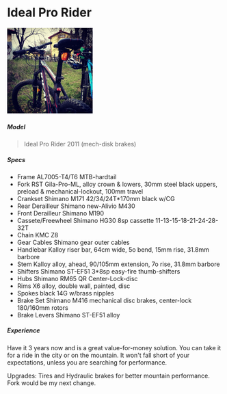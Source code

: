 Ideal Pro Rider
===============

![idealProRider](./images/idealProRider.jpg)


##### Model
> Ideal Pro Rider 2011 (mech-disk brakes)

##### Specs

* Frame	AL7005-T4/T6 MTB-hardtail
* Fork	RST Gila-Pro-ML, alloy crown & lowers, 30mm steel black uppers, preload & mechanical-lockout, 100mm travel
* Crankset	Shimano M171 42/34/24T*170mm black w/CG
* Rear Derailleur	Shimano new-Alivio M430
* Front Derailleur	Shimano M190
* Cassete/Freewheel	Shimano HG30 8sp cassette 11-13-15-18-21-24-28-32T
* Chain	KMC Z8
* Gear Cables	Shimano gear outer cables
* Handlebar	Kalloy riser bar, 64cm wide, 5o bend, 15mm rise, 31.8mm barbore
* Stem	Kalloy alloy, ahead, 90/105mm extension, 7o rise, 31.8mm barbore
* Shifters	Shimano ST-EF51 3*8sp easy-fire thumb-shifters
* Hubs	Shimano RM65 QR Center-Lock-disc
* Rims	X6 alloy, double wall, painted, disc
* Spokes	black 14G w/brass nipples
* Brake Set	Shimano M416 mechanical disc brakes, center-lock 180/160mm rotors
* Brake Levers	Shimano ST-EF51 alloy

##### Experience

Have it 3 years now and is a great value-for-money solution.
You can take it for a ride in the city or on the mountain. It won't fall short of your expectations, unless you are searching for performance.

Upgrades: Tires and Hydraulic brakes for better mountain performance. Fork would be my next change.